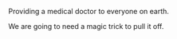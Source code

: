 Providing a medical doctor to everyone on earth.

We are going to need a magic trick to pull it off.
